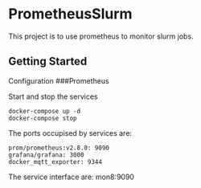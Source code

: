 # PrometheusSlurm
This project is to use prometheus to monitor slurm jobs.

## Getting Started
Configuration
###Prometheus

Start and stop the services
```
docker-compose up -d
docker-compose stop 
```

The ports occupised by services are:
```
prom/prometheus:v2.8.0: 9090
grafana/grafana: 3000
docker_mqtt_exporter: 9344
```

The service interface are:
mon8:9090
